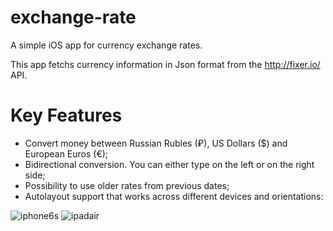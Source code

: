 # exchange-rate
A simple iOS app for currency exchange rates.

This app fetchs currency information in Json format from the http://fixer.io/ API.

# Key Features
 - Convert money between Russian Rubles (₽), US Dollars ($) and European Euros (€); 
 - Bidirectional conversion. You can either type on the left or on the right side;
 - Possibility to use older rates from previous dates;
 - Autolayout support that works across different devices and orientations:
 
![iphone6s](https://user-images.githubusercontent.com/428736/28249458-e88566f6-6a5e-11e7-8196-c565e272cb0a.png)
![ipadair](https://user-images.githubusercontent.com/428736/28249462-06a9e10c-6a5f-11e7-8af9-c34c2392e49c.png)
